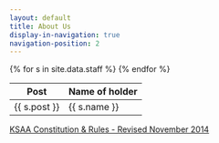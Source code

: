 ```yaml
---
layout: default
title: About Us
display-in-navigation: true
navigation-position: 2
---
```


<table class="table table-striped table-hover">
    <thead>
        <tr>
            <th>Post</th>
            <th>Name of holder</th>
        </tr>
    </thead>
    <tbody>
        {% for s in site.data.staff %}
            <tr>
                <td>{{ s.post }}</td>
                <td>{{ s.name }}</td>
            </tr>
        {% endfor %}
    </tbody>
</table>

<a href="/files/KSAA-Constitution-Rules-Revised-November-2014.pdf">KSAA Constitution & Rules - Revised November 2014</a>
